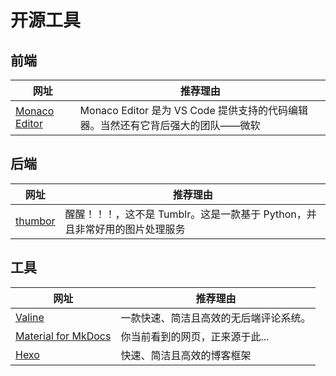 # 开源工具

## 前端

|网址|推荐理由|
|----|----|
|[Monaco Editor](https://microsoft.github.io/monaco-editor/index.html)|Monaco Editor 是为 VS Code 提供支持的代码编辑器。当然还有它背后强大的团队——微软|

## 后端

|网址|推荐理由|
|----|----|
|[thumbor](http://thumbor.org/)|醒醒！！！，这不是 Tumblr。这是一款基于 Python，并且非常好用的图片处理服务|

## 工具

|网址|推荐理由|
|----|----|
|[Valine](https://valine.js.org/)|一款快速、简洁且高效的无后端评论系统。|
|[Material for MkDocs](https://squidfunk.github.io/mkdocs-material/)|你当前看到的网页，正来源于此...|
|[Hexo](https://hexo.io)|快速、简洁且高效的博客框架|